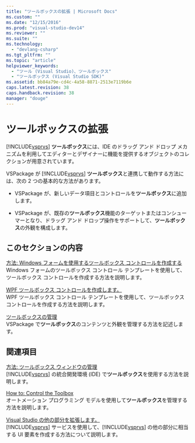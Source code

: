 ```yaml
---
title: "ツールボックスの拡張 | Microsoft Docs"
ms.custom: ""
ms.date: "12/15/2016"
ms.prod: "visual-studio-dev14"
ms.reviewer: ""
ms.suite: ""
ms.technology: 
  - "devlang-csharp"
ms.tgt_pltfrm: ""
ms.topic: "article"
helpviewer_keywords: 
  - "ツール (Visual Studio)、ツールボックス"
  - "ツールボックス (Visual Studio SDK)"
ms.assetid: bb84a79e-cd4c-4a58-8871-2513e7119b6e
caps.latest.revision: 38
caps.handback.revision: 38
manager: "douge"
---
```

# ツールボックスの拡張
[!INCLUDE[vsprvs](../assembler/masm/includes/vsprvs_md.md)] **ツールボックス**には、IDE のドラッグ アンド ドロップ メカニズムを利用してエディターとデザイナーに機能を提供するオブジェクトのコレクションが用意されています。  
  
 VSPackage が [!INCLUDE[vsprvs](../assembler/masm/includes/vsprvs_md.md)] **ツールボックス**と連携して動作する方法には、次の 2 つの基本的な方法があります。  
  
-   VSPackage が、新しいデータ項目とコントロールを**ツールボックス**に追加します。  
  
-   VSPackage が、既存の**ツールボックス**機能のターゲットまたはコンシューマーとなり、ドラッグ アンド ドロップ操作をサポートして、**ツールボックス**の外観を構成します。  
  
## このセクションの内容  
 [方法: Windows フォームを使用するツールボックス コントロールを作成する](../misc/how-to-create-a-toolbox-control-that-uses-windows-forms.md)  
 Windows フォームのツールボックス コントロール テンプレートを使用して、ツールボックス コントロールを作成する方法を説明します。  
  
 [WPF ツールボックス コントロールを作成します。](../Topic/Creating%20a%20WPF%20Toolbox%20Control.md)  
 WPF ツールボックス コントロール テンプレートを使用して、ツールボックス コントロールを作成する方法を説明します。  
  
 [ツールボックスの管理](../Topic/Managing%20the%20Toolbox.md)  
 VSPackage で**ツールボックス**のコンテンツと外観を管理する方法を記述します。  
  
## 関連項目  
 [方法: ツールボックス ウィンドウの管理](http://msdn.microsoft.com/ja-jp/a022c3fe-298c-4a59-a48f-b050da90ebc2)  
 [!INCLUDE[vsprvs](../assembler/masm/includes/vsprvs_md.md)] の統合開発環境 \(IDE\) で**ツールボックス**を使用する方法を説明します。  
  
 [How to: Control the Toolbox](../Topic/How%20to:%20Control%20the%20Toolbox.md)  
 オートメーション プログラミング モデルを使用して**ツールボックス**を管理する方法を説明します。  
  
 [Visual Studio の他の部分を拡張します。](../Topic/Extending%20Other%20Parts%20of%20Visual%20Studio.md)  
 [!INCLUDE[vsprvs](../assembler/masm/includes/vsprvs_md.md)] サービスを使用して、[!INCLUDE[vsprvs](../assembler/masm/includes/vsprvs_md.md)] の他の部分に相当する UI 要素を作成する方法について説明します。